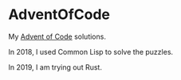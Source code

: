 # AdventOfCode
My [Advent of Code](https://adventofcode.com/) solutions.

In 2018, I used Common Lisp to solve the puzzles.

In 2019, I am trying out Rust. 

